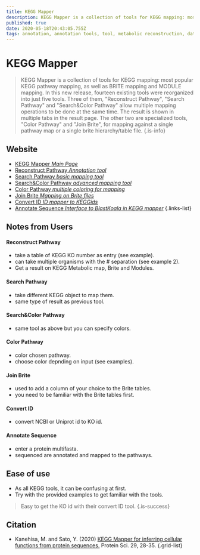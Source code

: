 ```yaml
---
title: KEGG Mapper
description: KEGG Mapper is a collection of tools for KEGG mapping: most popular KEGG pathway mapping, as well as BRITE mapping and MODULE mapping.
published: true
date: 2020-05-18T20:43:05.755Z
tags: annotation, annotation tools, tool, metabolic reconstruction, data visualization, mapping, metabolic pathways, 2020, id mapper
---
```


# KEGG Mapper

> KEGG Mapper is a collection of tools for KEGG mapping: most popular KEGG pathway mapping, as well as BRITE mapping and MODULE mapping. In this new release, fourteen existing tools were reorganized into just five tools. Three of them, "Reconstruct Pathway", "Search Pathway" and "Search&Color Pathway" allow multiple mapping operations to be done at the same time. The result is shown in multiple tabs in the result page. The other two are specialized tools, "Color Pathway" and "Join Brite", for mapping against a single pathway map or a single brite hierarchy/table file.
{.is-info}



## Website
- [KEGG Mapper *Main Page*](https://www.genome.jp/kegg/mapper.html)
- [Reconstruct Pathway *Annotation tool*](https://www.genome.jp/kegg/tool/map_pathway.html)
- [Search Pathway *basic mapping tool*](https://www.genome.jp/kegg/tool/map_pathway1.html)
- [Search&Color Pathway *advanced mapping tool*](https://www.genome.jp/kegg/tool/map_pathway2.html)
- [Color Pathway *multiple coloring for mapping*](https://www.genome.jp/kegg/tool/map_pathway3.html)
- [Join Brite *Mapping on Brite files*](https://www.genome.jp/kegg/tool/map_brite3.html)
- [Convert ID *ID mapper to KEGGids*](https://www.kegg.jp/kegg/tool/conv_id.html)
- [Annotate Sequence *Interface to BlastKoala in KEGG mapper*](https://www.kegg.jp/kegg/tool/annotate_sequence.html)
{.links-list}

## Notes from Users
#### Reconstruct Pathway
- take a table of KEGG KO number as entry (see example).
- can take multiple organisms with the # separation (see example 2).
- Get a result on KEGG Metabolic map, Brite and Modules.
#### Search Pathway
- take different KEGG object to map them.
- same type of result as previous tool.
#### Search&Color Pathway
- same tool as above but you can specify colors.
#### Color Pathway
- color chosen pathway.
- choose color depnding on input (see examples).
#### Join Brite
- used to add a column of your choice to the Brite tables.
- you need to be familiar with the Brite tables first.
#### Convert ID
- convert NCBI or Uniprot id to KO id.
#### Annotate Sequence
- enter a protein multifasta.
- sequenced are annotated and mapped to the pathways.

## Ease of use
- As all KEGG tools, it can be confusing at first.
- Try with the provided examples to get familiar with the tools.
> Easy to get the KO id with their convert ID tool.
{.is-success}

## Citation
- Kanehisa, M. and Sato, Y. (2020) [KEGG Mapper for inferring cellular functions from protein sequences.](https://onlinelibrary.wiley.com/doi/full/10.1002/pro.3711) Protein Sci. 29, 28-35.
{.grid-list}